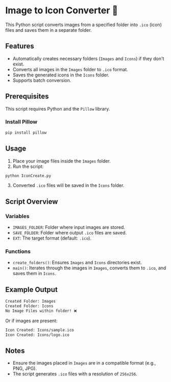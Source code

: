 # Image to Icon Converter 🦖

This Python script converts images from a specified folder into `.ico` (icon) files and saves them in a separate folder.

## Features
- Automatically creates necessary folders (`Images` and `Icons`) if they don't exist.
- Converts all images in the `Images` folder to `.ico` format.
- Saves the generated icons in the `Icons` folder.
- Supports batch conversion.

## Prerequisites
This script requires Python and the `Pillow` library.

### Install Pillow
```sh
pip install pillow
```

## Usage
1. Place your image files inside the `Images` folder.
2. Run the script:
```sh
python IconCreate.py
```
3. Converted `.ico` files will be saved in the `Icons` folder.

## Script Overview
### Variables
- `IMAGES_FOLDER`: Folder where input images are stored.
- `SAVE_FOLDER`: Folder where output `.ico` files are saved.
- `EXT`: The target format (default: `.ico`).

### Functions
- `create_folders()`: Ensures `Images` and `Icons` directories exist.
- `main()`: Iterates through the images in `Images`, converts them to `.ico`, and saves them in `Icons`.

## Example Output
```sh
Created Folder: Images
Created Folder: Icons
No Image Files within folder! ❌
```
Or if images are present:
```sh
Icon Created: Icons/sample.ico
Icon Created: Icons/logo.ico
```

## Notes
- Ensure the images placed in `Images` are in a compatible format (e.g., PNG, JPG).
- The script generates `.ico` files with a resolution of `256x256`.